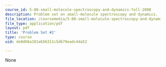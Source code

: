 ```yaml
---
course_id: 5-80-small-molecule-spectroscopy-and-dynamics-fall-2008
description: Problem set on small-molecule spectroscopy and dynamics.
file_location: /coursemedia/5-80-small-molecule-spectroscopy-and-dynamics-fall-2008/de0d68a181eb56311c5d679eadc4da52_ps2_1987.pdf
file_type: application/pdf
layout: pdf
title: 'Problem Set #2'
type: course
uid: de0d68a181eb56311c5d679eadc4da52

---
```

None